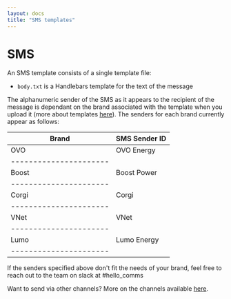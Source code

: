 ```yaml
---
layout: docs
title: "SMS templates"
---
```


# SMS

An SMS template consists of a single template file:

* `body.txt` is a Handlebars template for the text of the message

The alphanumeric sender of the SMS as it appears to the recipient of the message is dependant on the brand associated with the template when you upload it (more about templates [here](templates.html)). The senders for each brand currently appear as follows:

|Brand  | SMS Sender ID|
|-------|--------------|
|OVO    | OVO Energy   |
|----------------------|
|Boost  | Boost Power  |
|----------------------|
|Corgi  | Corgi  	   |
|----------------------|
|VNet   | VNet         |
|----------------------|
|Lumo   | Lumo Energy  |
|----------------------|


If the senders specified above don't fit the needs of your brand, feel free to reach out to the team on slack at #hello_comms

Want to send via other channels? More on the channels available [here](channels.html).